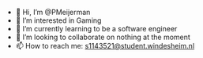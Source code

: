 - 👋 Hi, I’m @PMeijerman
- 👀 I’m interested in Gaming
- 🌱 I’m currently learning to be a software engineer
- 💞️ I’m looking to collaborate on nothing at the moment
- 📫 How to reach me: s1143521@student.windesheim.nl

<!---
PMeijerman/PMeijerman is a ✨ special ✨ repository because its `README.md` (this file) appears on your GitHub profile.
You can click the Preview link to take a look at your changes.
--->
